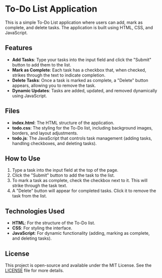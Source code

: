 # To-Do List Application

This is a simple To-Do List application where users can add, mark as complete, and delete tasks. The application is built using HTML, CSS, and JavaScript.

## Features

- **Add Tasks**: Type your tasks into the input field and click the "Submit" button to add them to the list.
- **Mark as Complete**: Each task has a checkbox that, when checked, strikes through the text to indicate completion.
- **Delete Tasks**: Once a task is marked as complete, a "Delete" button appears, allowing you to remove the task.
- **Dynamic Updates**: Tasks are added, updated, and removed dynamically using JavaScript.

## Files

- **index.html**: The HTML structure of the application.
- **todo.css**: The styling for the To-Do list, including background images, borders, and layout adjustments.
- **todo.js**: The JavaScript that controls task management (adding tasks, handling checkboxes, and deleting tasks).

## How to Use

1. Type a task into the input field at the top of the page.
2. Click the "Submit" button to add the task to the list.
3. To mark a task as complete, check the checkbox next to it. This will strike through the task text.
4. A "Delete" button will appear for completed tasks. Click it to remove the task from the list.

## Technologies Used

- **HTML**: For the structure of the To-Do list.
- **CSS**: For styling the interface.
- **JavaScript**: For dynamic functionality (adding, marking as complete, and deleting tasks).

## License

This project is open-source and available under the MIT License. See the [LICENSE](LICENSE) file for more details.
